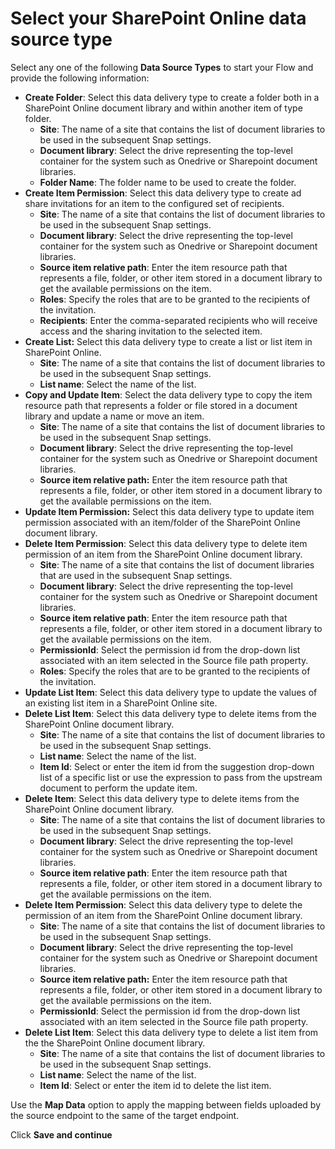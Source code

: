 # Select your SharePoint Online data source type

Select any one of the following **Data Source Types** to start your Flow and provide the following information:

* **Create Folder**: Select this data delivery type to create a folder both in a SharePoint Online document library and within another item of type folder.
  * **Site**: The name of a site that contains the list of document libraries to be used in the subsequent Snap settings.
  * **Document library**: Select the drive representing the top-level container for the system such as Onedrive or Sharepoint document libraries.
  * **Folder Name**: The folder name to be used to create the folder.
* **Create Item Permission**: Select this data delivery type to create ad share invitations for an item to the configured set of recipients.
  * **Site**: The name of a site that contains the list of document libraries to be used in the subsequent Snap settings.
  * **Document library**: Select the drive representing the top-level container for the system such as Onedrive or Sharepoint document libraries.
  * **Source item relative path**: Enter the item resource path that represents a file, folder, or other item stored in a document library to get the available permissions on the item.
  * **Roles**: Specify the roles that are to be granted to the recipients of the invitation.
  * **Recipients**: Enter the comma-separated recipients who will receive access and the sharing invitation to the selected item.
* **Create List:** Select this data delivery type to create a list or list item in SharePoint Online.
  * **Site**: The name of a site that contains the list of document libraries to be used in the subsequent Snap settings.
  * **List name**: Select the name of the list.
* **Copy and Update Item**: Select the data delivery type to copy the item resource path that represents a folder or file stored in a document library and update a name or move an item.
  * **Site**: The name of a site that contains the list of document libraries to be used in the subsequent Snap settings.
  * **Document library**: Select the drive representing the top-level container for the system such as Onedrive or Sharepoint document libraries.
  * **Source item relative path:** Enter the item resource path that represents a file, folder, or other item stored in a document library to get the available permissions on the item.
* **Update Item Permission:** Select this data delivery type to update item permission associated with an item/folder of the SharePoint Online document library.
* **Delete Item Permission**: Select this data delivery type to delete item permission of an item from the SharePoint Online document library.
  * **Site**: The name of a site that contains the list of document libraries that are used in the subsequent Snap settings.
  * **Document library**: Select the drive representing the top-level container for the system such as Onedrive or Sharepoint document libraries.
  * **Source item relative path**: Enter the item resource path that represents a file, folder, or other item stored in a document library to get the available permissions on the item.
  * **PermissionId**: Select the permission id from the drop-down list associated with an item selected in the Source file path property.
  * **Roles**: Specify the roles that are to be granted to the recipients of the invitation.
* **Update List Item**: Select this data delivery type to update the values of an existing list item in a SharePoint Online site.
* **Delete List Item**: Select this data delivery type to delete items from the SharePoint Online document library.
  * **Site**: The name of a site that contains the list of document libraries to be used in the subsequent Snap settings.
  * **List name**: Select the name of the list.
  * **Item Id**: Select or enter the item id from the suggestion drop-down list of a specific list or use the expression to pass from the upstream document to perform the update item.
* **Delete Item**: Select this data delivery type to delete items from the SharePoint Online document library.
  * **Site**: The name of a site that contains the list of document libraries to be used in the subsequent Snap settings.
  * **Document library**: Select the drive representing the top-level container for the system such as Onedrive or Sharepoint document libraries.
  * **Source item relative path**: Enter the item resource path that represents a file, folder, or other item stored in a document library to get the available permissions on the item.
* **Delete Item Permission**: Select this data delivery type to delete the permission of an item from the SharePoint Online document library.
  * **Site**: The name of a site that contains the list of document libraries to be used in the subsequent Snap settings.
  * **Document library**: Select the drive representing the top-level container for the system such as Onedrive or Sharepoint document libraries.
  * **Source item relative path:** Enter the item resource path that represents a file, folder, or other item stored in a document library to get the available permissions on the item.
  * **PermissionId**: Select the permission id from the drop-down list associated with an item selected in the Source file path property.
* **Delete List Item**: Select this data delivery type to delete a list item from the the SharePoint Online document library.
  * **Site**: The name of a site that contains the list of document libraries to be used in the subsequent Snap settings.
  * **List name**: Select the name of the list.
  * **Item Id**: Select or enter the item id to delete the list item.

Use the **Map Data** option to apply the mapping between fields uploaded by the source endpoint to the same of the target endpoint.

Click **Save and continue**
